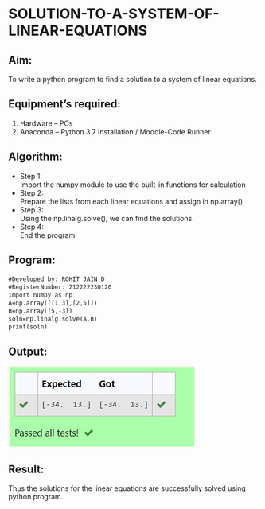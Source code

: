 # SOLUTION-TO-A-SYSTEM-OF-LINEAR-EQUATIONS
## Aim:
To write a python program to find a solution to a system of linear equations.
## Equipment’s required:
1. 	Hardware – PCs
2. 	Anaconda – Python 3.7 Installation / Moodle-Code Runner
## Algorithm:
- Step 1:  
Import the numpy module to use the built-in functions for calculation
- Step 2:  
 Prepare the lists from each linear equations and assign in np.array()
- Step 3:  
Using the np.linalg.solve(), we can find the solutions.
- Step 4:   
End the program
## Program:
```#Program to find the solution for the given linear equations.
#Developed by: ROHIT JAIN D
#RegisterNumber: 212222230120
import numpy as np
A=np.array([[1,3],[2,5]])
B=np.array([5,-3])
soln=np.linalg.solve(A,B)
print(soln)
```
## Output:
![OUTPUT](./images/output.png)
## Result: 
Thus the solutions for the linear equations are successfully solved using python program.